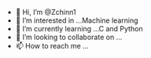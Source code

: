 - 👋 Hi, I’m @Zchinn1
- 👀 I’m interested in ...Machine learning  
- 🌱 I’m currently learning ...C and Python
- 💞️ I’m looking to collaborate on ...
- 📫 How to reach me ...

<!---
Zchinn1/Zchinn1 is a ✨ special ✨ repository because its `README.md` (this file) appears on your GitHub profile.
You can click the Preview link to take a look at your changes.
--->
